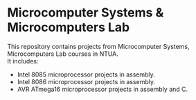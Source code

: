 Microcomputer Systems & Microcomputers Lab
========================================

This repository contains projects from Microcomputer Systems, Microcomputers Lab courses in NTUA.  
It includes:  
* Intel 8085 microprocessor projects in assembly.
* Intel 8086 microprocessor projects in assembly.
* AVR ATmega16 microprocessor projects in assembly and C.
